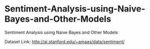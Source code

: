 # Sentiment-Analysis-using-Naive-Bayes-and-Other-Models
Sentiment Analysis using Naive Bayes and Other Models

Dataset Link: http://ai.stanford.edu/~amaas/data/sentiment/
